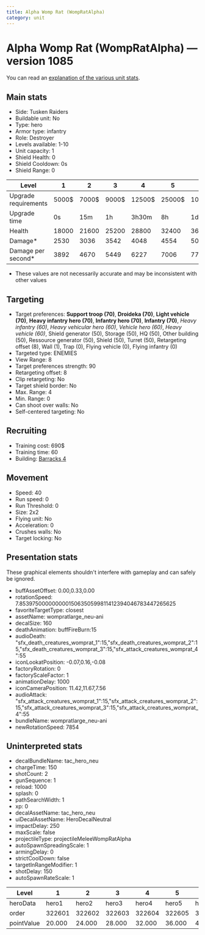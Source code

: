 ```yaml
---
title: Alpha Womp Rat (WompRatAlpha)
category: unit
---
```


# Alpha Womp Rat (WompRatAlpha) — version 1085

You can read an [explanation  of the various unit stats](unitexplained.md).

## Main stats

  * Side: Tusken Raiders
  * Buildable unit: No
  * Type: hero
  * Armor type: infantry
  * Role: Destroyer
  * Levels available: 1-10
  * Unit capacity: 1
  * Shield Health: 0
  * Shield Cooldown: 0s
  * Shield Range: 0

|Level               |1    |2    |3    |4     |5     |6      |7      |8      |9       |10      |
|--------------------|-----|-----|-----|------|------|-------|-------|-------|--------|--------|
|Upgrade requirements|5000$|7000$|9000$|12500$|25000$|100000$|160000$|320000$|1000000$|1750000$|
|Upgrade time        |0s   |15m  |1h   |3h30m |8h    |1d     |2d     |3d12h  |5d      |1w1d    |
|Health              |18000|21600|25200|28800 |32400 |36000  |39600  |43200  |46800   |54000   |
|Damage*             |2530 |3036 |3542 |4048  |4554  |5060   |5566   |6072   |6578    |7590    |
|Damage per second*  |3892 |4670 |5449 |6227  |7006  |7784   |8563   |9341   |10120   |11676   |

* These values are not necessarily accurate and may be inconsistent with other values

## Targeting

  * Target preferences: **Support troop (70)**, **Droideka (70)**, **Light vehicle (70)**, **Heavy infantry hero (70)**, **Infantry hero (70)**, **Infantry (70)**, _Heavy infantry (60)_, _Heavy vehicular hero (60)_, _Vehicle hero (60)_, _Heavy vehicle (60)_, Shield generator (50), Storage (50), HQ (50), Other building (50), Ressource generator (50), Shield (50), Turret (50), Retargeting offset (8), Wall (1), Trap (0), Flying vehicle (0), Flying infantry (0)
  * Targeted type: ENEMIES
  * View Range: 8
  * Target preferences strength: 90
  * Retargeting offset: 8
  * Clip retargeting: No
  * Target shield border: No
  * Max. Range: 4
  * Min. Range: 0
  * Can shoot over walls: No
  * Self-centered targeting: No

## Recruiting

  * Training cost: 690$
  * Training time: 60
  * Building: [Barracks 4](smugglerBarracks.html)

## Movement

  * Speed: 40
  * Run speed: 0
  * Run Threshold: 0
  * Size: 2x2
  * Flying unit: No
  * Acceleration: 0
  * Crushes walls: No
  * Target locking: No

## Presentation stats

These graphical elements shouldn't interfere with gameplay and can safely be ignored.

  * buffAssetOffset: 0.00,0.33,0.00
  * rotationSpeed: 7.8539750000000001506350599811412394046783447265625
  * favoriteTargetType: closest
  * assetName: wompratlarge_neu-ani
  * decalSize: 160
  * deathAnimation: buffFireBurn:15
  * audioDeath: "sfx_death_creatures_womprat_1":15,"sfx_death_creatures_womprat_2":15,"sfx_death_creatures_womprat_3":15,"sfx_attack_creatures_womprat_4":55
  * iconLookatPosition: -0.07,0.16,-0.08
  * factoryRotation: 0
  * factoryScaleFactor: 1
  * animationDelay: 1000
  * iconCameraPosition: 11.42,11.67,7.56
  * audioAttack: "sfx_attack_creatures_womprat_1":15,"sfx_attack_creatures_womprat_2":15,"sfx_attack_creatures_womprat_3":15,"sfx_attack_creatures_womprat_4":55
  * bundleName: wompratlarge_neu-ani
  * newRotationSpeed: 7854

## Uninterpreted stats

  * decalBundleName: tac_hero_neu
  * chargeTime: 150
  * shotCount: 2
  * gunSequence: 1
  * reload: 1000
  * splash: 0
  * pathSearchWidth: 1
  * xp: 0
  * decalAssetName: tac_hero_neu
  * uiDecalAssetName: HeroDecalNeutral
  * impactDelay: 250
  * maxScale: false
  * projectileType: projectileMeleeWompRatAlpha
  * autoSpawnSpreadingScale: 1
  * armingDelay: 0
  * strictCoolDown: false
  * targetInRangeModifier: 1
  * shotDelay: 150
  * autoSpawnRateScale: 1

|Level     |1     |2     |3     |4     |5     |6     |7     |8     |9     |10    |
|----------|------|------|------|------|------|------|------|------|------|------|
|heroData  |hero1 |hero2 |hero3 |hero4 |hero5 |hero6 |hero7 |hero8 |hero9 |hero10|
|order     |322601|322602|322603|322604|322605|322606|322607|322608|322609|322610|
|pointValue|20.000|24.000|28.000|32.000|36.000|40.000|44.000|48.000|52.000|60.000|

